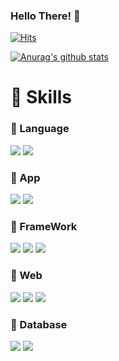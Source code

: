 
### Hello There! 👋


[![Hits](https://hits.seeyoufarm.com/api/count/incr/badge.svg?url=https%3A%2F%2Fgithub.com%2Fw8230%2Fhit-counter&count_bg=%2379C83D&title_bg=%23555555&icon=&icon_color=%23E7E7E7&title=hits&edge_flat=false)](https://hits.seeyoufarm.com)
  
[![Anurag's github stats](https://github-readme-stats.vercel.app/api?username=w8230)](https://github.com/anuraghazra/github-readme-stats)

# 💪 Skills
### 👾 Language 
<img src="https://img.shields.io/badge/kotlin-227AE4?style=flat-square&logo=kotlin&logoColor=white"/> <img src="https://img.shields.io/badge/java-227AE4?style=flat-square&logo=java&logoColor=E33D10"/>

### 👾 App
<img src="https://img.shields.io/badge/Android-3DDC84?style=flat-square&logo=Android&logoColor=white"/> <img src="https://img.shields.io/badge/flutter-227AE4?style=flat-square&logo=flutter&logoColor=white"/>

### 👾 FrameWork
<img src="https://img.shields.io/badge/Spring-48AD5F?style=flat-square&logo=Spring&logoColor=white"/> <img src="https://img.shields.io/badge/SpringBoot-48AD5F?style=flat-square&logo=SpringBoot&logoColor=white"/> <img src="https://img.shields.io/badge/codeigniter-E43422?style=flat-square&logo=codeigniter&logoColor=white"/>

### 👾 Web
<img src="https://img.shields.io/badge/Js-F1CB11?style=flat-square&logo=javascript&logoColor=white"/> <img src="https://img.shields.io/badge/html5-F1CB11?style=flat-square&logo=html5&logoColor=white"/> <img src="https://img.shields.io/badge/css3-F1CB11?style=flat-square&logo=css3&logoColor=white"/>

### 👾 Database
<img src="https://img.shields.io/badge/Mysql-999999?style=flat-square&logo=mysql&logoColor=white"/> <img src="https://img.shields.io/badge/mariadb-999999?style=flat-square&logo=mariadb&logoColor=white"/>
